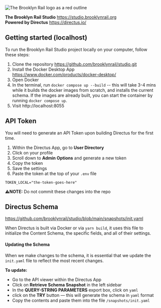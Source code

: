 <img src="https://venice.brooklynrail.org/assets/img/brooklyn-rail-logo-2019-outline-red.svg" alt="The Brooklyn Rail logo as a red outline"/>

**The Brooklyn Rail Studio** https://studio.brooklynrail.org <br/>
**Powered by Directus** https://directus.io/

## Getting started (localhost)

To run the Brooklyn Rail Studio project locally on your computer, follow these steps:

1. Clone the repository https://github.com/brooklynrail/studio.git
2. Install the Docker Desktop App https://www.docker.com/products/docker-desktop/
3. Open Docker
4. In the terminal, run `docker compose up --build` -- this will take 3-4 mins while it builds the docker images from scratch, and installs the current schema. If the images are already built, you can start the container by running `docker compose up`.
5. Visit http://localhost:8055

## API Token

You will need to generate an API Token upon building Directus for the first time.

1. Within the Directus App, go to **User Directory**
2. Click on your profile
3. Scroll down to **Admin Options** and generate a new token
4. Copy the token
5. Save the settings
6. Paste the token at the top of your `.env` file

```
TOKEN_LOCAL="the-token-goes-here"
```

:warning:**NOTE:** Do not commit these changes into the repo

## Directus Schema

https://github.com/brooklynrail/studio/blob/main/snapshots/init.yaml

When Directus is built via Docker or via `yarn build`, it uses this file to initialize the Content Schema, the specific fields, and all of their settings.

#### Updating the Schema

When we make changes to the schema, it is essential that we update the `init.yaml` file to reflect the most recent changes.

**To update:**

- Go to the API viewer within the Directus App
- Click on **Retrieve Schema Snapshot** in the left sidebar
- In the **QUERY-STRING PARAMETERS** export box, click on `yaml`
- click on the **TRY** button — this will generate the schema in `yaml` format
- Copy the contents and paste them into the file `/snapshots/init.yaml`
